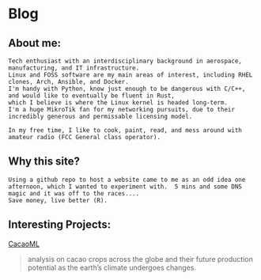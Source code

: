 # Blog

## About me:
<p>

    Tech enthusiast with an interdisciplinary background in aerospace, manufacturing, and IT infrastructure. 
    Linux and FOSS software are my main areas of interest, including RHEL clones, Arch, Ansible, and Docker. 
    I'm handy with Python, know just enough to be dangerous with C/C++, and would like to eventually be fluent in Rust,
    which I believe is where the Linux kernel is headed long-term.
    I'm a huge MikroTik fan for my networking pursuits, due to their incredibly generous and permissable licensing model.

    In my free time, I like to cook, paint, read, and mess around with amateur radio (FCC General class operator). 

</p>

## Why this site?

<p>

    Using a github repo to host a website came to me as an odd idea one afternoon, which I wanted to experiment with.  5 mins and some DNS magic and it was off to the races....
    Save money, live better (R).

</p>

## Interesting Projects:
[CacaoML](https://github.com/allhailthetail/CacaoML)
> analysis on cacao crops across the globe and their future production potential as the earth’s climate undergoes changes.
